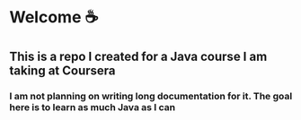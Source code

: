 # Welcome ☕

## This is a repo I created for a Java course I am taking at Coursera

### I am not planning on writing long documentation for it. The goal here is to learn as much Java as I can
